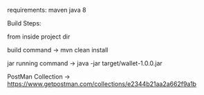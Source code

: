 requirements:
maven
java 8 

Build Steps:

from inside project dir

build command -> mvn clean install

jar running command -> java -jar target/wallet-1.0.0.jar

PostMan Collection -> https://www.getpostman.com/collections/e2344b21aa2a662f9a1b 
